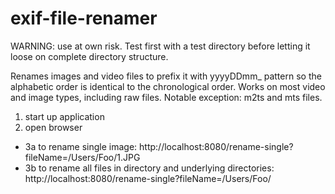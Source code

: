 # exif-file-renamer


WARNING: use at own risk. Test first with a test directory before letting it loose on complete directory structure.

Renames images and video files to prefix it with yyyyDDmm_ pattern so the alphabetic order is identical to the chronological order.
Works on most video and image types, including raw files.
Notable exception: m2ts and mts files.


1. start up application
2. open browser

 - 3a to rename single image: 
    http://localhost:8080/rename-single?fileName=/Users/Foo/1.JPG
 -  3b to rename all files in directory and underlying directories:
    http://localhost:8080/rename-single?fileName=/Users/Foo/
   
